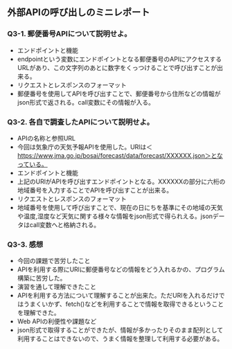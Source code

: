 ## 外部APIの呼び出しのミニレポート
### Q3-1. 郵便番号APIについて説明せよ。
* エンドポイントと機能
* endpointという変数にエンドポイントとなる郵便番号のAPIにアクセスするURLがあり、この文字列のあとに数字をくっつけることで呼び出すことが出来る。
* リクエストとレスポンスのフォーマット
*  郵便番号を使用してAPIを呼び出すことで、郵便番号から住所などの情報がjson形式で返される。call変数にその情報が入る。
### Q3-2. 各自で調査したAPIについて説明せよ。
* APIの名称と参照URL
* 今回は気象庁の天気予報APIを使用した。URlは＜https://www.jma.go.jp/bosai/forecast/data/forecast/XXXXXX.json＞となっている。
* エンドポイントと機能
* 上記のURlがAPIを呼び出すエンドポイントとなる。XXXXXXの部分に六桁の地域番号を入力することでAPIを呼び出すことが出来る。
* リクエストとレスポンスのフォーマット
* 地域番号を使用して呼び出すことで、現在の日にちを基準にその地域の天気や温度,湿度など天気に関する様々な情報をjson形式で得られえる。jsonデータはcall変数へと格納される。
### Q3-3. 感想
* 今回の課題で苦労したこと
* APIを利用する際にURlに郵便番号などの情報をどう入れるかの、プログラム構築に苦労した。
* 演習を通して理解できたこと
* APIを利用する方法について理解することが出来た。ただURlを入れるだけではうまくいかず、fetch()などを利用することで情報を取得できるということを理解できた。
* Web APIの利便性や課題など
* json形式で取得することができたが、情報が多かったりそのまま配列として利用することはできないので、うまく情報を整理して利用する必要がある。
